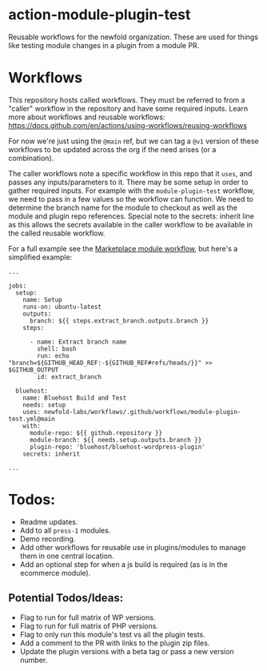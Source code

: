 # action-module-plugin-test
Reusable workflows for the newfold organization. These are used for things like testing module changes in a plugin from a module PR.


# Workflows
This repository hosts called workflows. They must be referred to from a "caller" workflow in the repository and have some required inputs. Learn more about workflows and reusable workflows: https://docs.github.com/en/actions/using-workflows/reusing-workflows

For now we're just using the `@main` ref, but we can tag a `@v1` version of these workflows to be updated across the org if the need arises (or a combination).

The caller workflows note a specific workflow in this repo that it `uses`, and passes any inputs/parameters to it. There may be some setup in order to gather required inputs. For example with the `module-plugin-test` workflow, we need to pass in a few values so the workflow can function. We need to determine the branch name for the module to checkout as well as the module and plugin repo references. Special note to the secrets: inherit line as this allows the secrets available in the caller workflow to be available in the called reusable workflow. 

For a full example see the [Marketplace module workflow](https://github.com/newfold-labs/wp-module-marketplace/blob/main/.github/workflows/brand-plugin-test.yml), but here's a simplified example:

```
...

jobs:
  setup:
    name: Setup
    runs-on: ubuntu-latest
    outputs:
      branch: ${{ steps.extract_branch.outputs.branch }}
    steps:

      - name: Extract branch name
        shell: bash
        run: echo "branch=${GITHUB_HEAD_REF:-${GITHUB_REF#refs/heads/}}" >> $GITHUB_OUTPUT
        id: extract_branch

  bluehost:
    name: Bluehost Build and Test
    needs: setup
    uses: newfold-labs/workflows/.github/workflows/module-plugin-test.yml@main
    with:
      module-repo: ${{ github.repository }}
      module-branch: ${{ needs.setup.outputs.branch }}
      plugin-repo: 'bluehost/bluehost-wordpress-plugin'
    secrets: inherit

...
```


# Todos:
- Readme updates.
- Add to all `press-1` modules.
- Demo recording.
- Add other workflows for reusable use in plugins/modules to manage them in one central location. 
- Add an optional step for when a js build is required (as is in the ecommerce module).

## Potential Todos/Ideas:
- Flag to run for full matrix of WP versions.
- Flag to run for full matrix of PHP versions.
- Flag to only run this module's test vs all the plugin tests.
- Add a comment to the PR with links to the plugin zip files.
- Update the plugin versions with a beta tag or pass a new version number.
